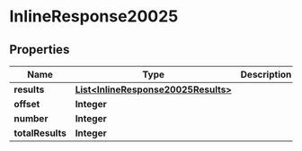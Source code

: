 

# InlineResponse20025

## Properties

Name | Type | Description | Notes
------------ | ------------- | ------------- | -------------
**results** | [**List&lt;InlineResponse20025Results&gt;**](InlineResponse20025Results.md) |  | 
**offset** | **Integer** |  | 
**number** | **Integer** |  | 
**totalResults** | **Integer** |  | 



